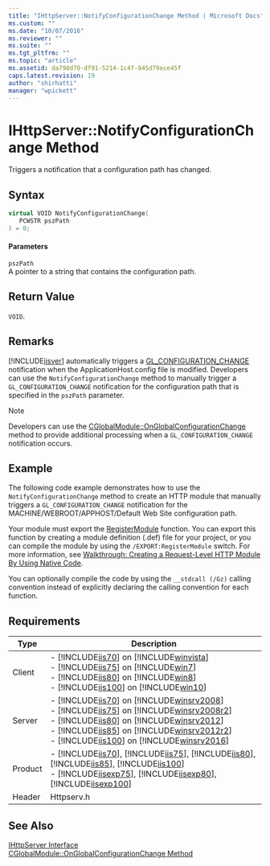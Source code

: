 ```yaml
---
title: "IHttpServer::NotifyConfigurationChange Method | Microsoft Docs"
ms.custom: ""
ms.date: "10/07/2016"
ms.reviewer: ""
ms.suite: ""
ms.tgt_pltfrm: ""
ms.topic: "article"
ms.assetid: da798d70-df91-5214-1c4f-845d79ece45f
caps.latest.revision: 19
author: "shirhatti"
manager: "wpickett"
---
```

# IHttpServer::NotifyConfigurationChange Method
Triggers a notification that a configuration path has changed.  
  
## Syntax  
  
```cpp  
virtual VOID NotifyConfigurationChange(  
   PCWSTR pszPath  
) = 0;  
```  
  
#### Parameters  
 `pszPath`  
 A pointer to a string that contains the configuration path.  
  
## Return Value  
 `VOID`.  
  
## Remarks  
 [!INCLUDE[iisver](../../../wmi-provider/includes/iisver-md.md)] automatically triggers a [GL_CONFIGURATION_CHANGE](../../../webdevelopment-reference\native-code-api\webdev-native-api-reference/request-processing-constants.md) notification when the ApplicationHost.config file is modified. Developers can use the `NotifyConfigurationChange` method to manually trigger a `GL_CONFIGURATION_CHANGE` notification for the configuration path that is specified in the `pszPath` parameter.  
  
> [!NOTE]
>  Developers can use the [CGlobalModule::OnGlobalConfigurationChange](../../../webdevelopment-reference\native-code-api\webdev-native-api-reference/cglobalmodule-onglobalconfigurationchange-method.md) method to provide additional processing when a `GL_CONFIGURATION_CHANGE` notification occurs.  
  
## Example  
 The following code example demonstrates how to use the `NotifyConfigurationChange` method to create an HTTP module that manually triggers a `GL_CONFIGURATION_CHANGE` notification for the MACHINE/WEBROOT/APPHOST/Default Web Site configuration path.  
  
<!-- TODO: review snippet reference  [!CODE [IHttpServerNotifyConfigurationChange#1](IHttpServerNotifyConfigurationChange#1)]  -->  
  
 Your module must export the [RegisterModule](../../../webdevelopment-reference\native-code-api\webdev-native-api-reference/pfn-registermodule-function.md) function. You can export this function by creating a module definition (.def) file for your project, or you can compile the module by using the `/EXPORT:RegisterModule` switch. For more information, see [Walkthrough: Creating a Request-Level HTTP Module By Using Native Code](../../../webdevelopment-reference\native-code-development-overview\native-code-dev-overview/walkthrough-creating-a-request-level-http-module-by-using-native-code.md).  
  
 You can optionally compile the code by using the `__stdcall (/Gz)` calling convention instead of explicitly declaring the calling convention for each function.  
  
## Requirements  
  
|Type|Description|  
|----------|-----------------|  
|Client|-   [!INCLUDE[iis70](../../../wmi-provider/includes/iis70-md.md)] on [!INCLUDE[winvista](../../../wmi-provider/includes/winvista-md.md)]<br />-   [!INCLUDE[iis75](../../../wmi-provider/includes/iis75-md.md)] on [!INCLUDE[win7](../../../wmi-provider/includes/win7-md.md)]<br />-   [!INCLUDE[iis80](../../../wmi-provider/includes/iis80-md.md)] on [!INCLUDE[win8](../../../wmi-provider/includes/win8-md.md)]<br />-   [!INCLUDE[iis100](../../../wmi-provider/includes/iis100-md.md)] on [!INCLUDE[win10](../../../wmi-provider/includes/win10-md.md)]|  
|Server|-   [!INCLUDE[iis70](../../../wmi-provider/includes/iis70-md.md)] on [!INCLUDE[winsrv2008](../../../wmi-provider/includes/winsrv2008-md.md)]<br />-   [!INCLUDE[iis75](../../../wmi-provider/includes/iis75-md.md)] on [!INCLUDE[winsrv2008r2](../../../wmi-provider/includes/winsrv2008r2-md.md)]<br />-   [!INCLUDE[iis80](../../../wmi-provider/includes/iis80-md.md)] on [!INCLUDE[winsrv2012](../../../wmi-provider/includes/winsrv2012-md.md)]<br />-   [!INCLUDE[iis85](../../../wmi-provider/includes/iis85-md.md)] on [!INCLUDE[winsrv2012r2](../../../wmi-provider/includes/winsrv2012r2-md.md)]<br />-   [!INCLUDE[iis100](../../../wmi-provider/includes/iis100-md.md)] on [!INCLUDE[winsrv2016](../../../wmi-provider/includes/winsrv2016-md.md)]|  
|Product|-   [!INCLUDE[iis70](../../../wmi-provider/includes/iis70-md.md)], [!INCLUDE[iis75](../../../wmi-provider/includes/iis75-md.md)], [!INCLUDE[iis80](../../../wmi-provider/includes/iis80-md.md)], [!INCLUDE[iis85](../../../wmi-provider/includes/iis85-md.md)], [!INCLUDE[iis100](../../../wmi-provider/includes/iis100-md.md)]<br />-   [!INCLUDE[iisexp75](../../../webdevelopment-reference\native-code-api\webdev-native-api-reference/includes/iisexp75-md.md)], [!INCLUDE[iisexp80](../../../webdevelopment-reference\native-code-api\webdev-native-api-reference/includes/iisexp80-md.md)], [!INCLUDE[iisexp100](../../../webdevelopment-reference\native-code-api\webdev-native-api-reference/includes/iisexp100-md.md)]|  
|Header|Httpserv.h|  
  
## See Also  
 [IHttpServer Interface](../../../webdevelopment-reference\native-code-api\webdev-native-api-reference/ihttpserver-interface.md)   
 [CGlobalModule::OnGlobalConfigurationChange Method](../../../webdevelopment-reference\native-code-api\webdev-native-api-reference/cglobalmodule-onglobalconfigurationchange-method.md)